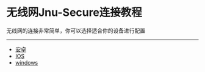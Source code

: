 # 无线网Jnu-Secure连接教程
无线网的连接非常简单，你可以选择适合你的设备进行配置

---
- [安卓](校园网\校园网连接\安卓手机.md)
- [IOS](校园网\校园网连接\苹果.md)
- [windows](校园网\校园网连接\windows.md)
